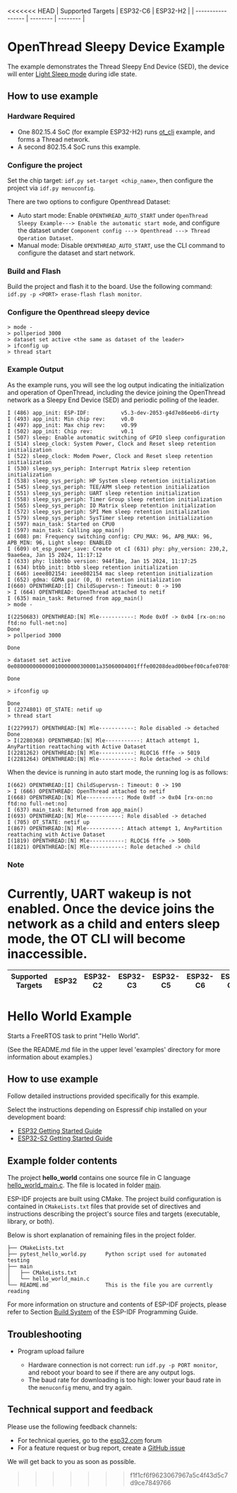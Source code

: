 <<<<<<< HEAD
| Supported Targets | ESP32-C6 | ESP32-H2 |
| ----------------- | -------- | -------- |
# OpenThread Sleepy Device Example

The example demonstrates the Thread Sleepy End Device (SED), the device will enter [Light Sleep mode](https://docs.espressif.com/projects/esp-idf/en/latest/esp32h2/api-reference/system/sleep_modes.html#sleep-modes) during idle state.
## How to use example

### Hardware Required
* One 802.15.4 SoC (for example ESP32-H2) runs [ot_cli](../../ot_cli/) example, and forms a Thread network.
* A second 802.15.4 SoC runs this example.

### Configure the project

Set the chip target: `idf.py set-target <chip_name>`, then configure the project via `idf.py menuconfig`.

There are two options to configure Openthread Dataset:

* Auto start mode: Enable `OPENTHREAD_AUTO_START` under `OpenThread Sleepy Example---> Enable the automatic start mode`, and configure the dataset under `Component config ---> Openthread ---> Thread Operation Dataset`.
* Manual mode: Disable `OPENTHREAD_AUTO_START`, use the CLI command to configure the dataset and start network.

### Build and Flash

Build the project and flash it to the board. Use the following command: `idf.py -p <PORT> erase-flash flash monitor`.

### Configure the Openthread sleepy device
```
> mode -
> pollperiod 3000
> dataset set active <the same as dataset of the leader>
> ifconfig up
> thread start
```

### Example Output

As the example runs, you will see the log output indicating the initialization and operation of OpenThread, including the device joining the OpenThread network as a Sleepy End Device (SED) and periodic polling of the leader.

```
I (486) app_init: ESP-IDF:          v5.3-dev-2053-g4d7e86eeb6-dirty
I (493) app_init: Min chip rev:     v0.0
I (497) app_init: Max chip rev:     v0.99
I (502) app_init: Chip rev:         v0.1
I (507) sleep: Enable automatic switching of GPIO sleep configuration
I (514) sleep_clock: System Power, Clock and Reset sleep retention initialization
I (522) sleep_clock: Modem Power, Clock and Reset sleep retention initialization
I (530) sleep_sys_periph: Interrupt Matrix sleep retention initialization
I (538) sleep_sys_periph: HP System sleep retention initialization
I (545) sleep_sys_periph: TEE/APM sleep retention initialization
I (551) sleep_sys_periph: UART sleep retention initialization
I (558) sleep_sys_periph: Timer Group sleep retention initialization
I (565) sleep_sys_periph: IO Matrix sleep retention initialization
I (572) sleep_sys_periph: SPI Mem sleep retention initialization
I (579) sleep_sys_periph: SysTimer sleep retention initialization
I (597) main_task: Started on CPU0
I (597) main_task: Calling app_main()
I (608) pm: Frequency switching config: CPU_MAX: 96, APB_MAX: 96, APB_MIN: 96, Light sleep: ENABLED
I (609) ot_esp_power_save: Create ot cI (631) phy: phy_version: 230,2, 9aae6ea, Jan 15 2024, 11:17:12
I (633) phy: libbtbb version: 944f18e, Jan 15 2024, 11:17:25
I (634) btbb_init: btbb sleep retention initialization
I (646) ieee802154: ieee802154 mac sleep retention initialization
I (652) gdma: GDMA pair (0, 0) retention initialization
I(660) OPENTHREAD:[I] ChildSupervsn-: Timeout: 0 -> 190
> I (664) OPENTHREAD: OpenThread attached to netif
I (635) main_task: Returned from app_main()
> mode -

I(2250683) OPENTHREAD:[N] Mle-----------: Mode 0x0f -> 0x04 [rx-on:no ftd:no full-net:no]
Done
> pollperiod 3000

Done

> dataset set active 0e080000000000010000000300001a35060004001fffe00208dead00beef00cafe0708fd000db800a00000051000112233445566778899aabbccdd0000030e4f70656e5468726561642d455350010212340410104810e2315100afd6bc9215a6bfac530c0402a0f7f8

Done

> ifconfig up

Done
I (2274801) OT_STATE: netif up
> thread start

I(2279917) OPENTHREAD:[N] Mle-----------: Role disabled -> detached
Done
> I(2280368) OPENTHREAD:[N] Mle-----------: Attach attempt 1, AnyPartition reattaching with Active Dataset
I(2281262) OPENTHREAD:[N] Mle-----------: RLOC16 fffe -> 5019
I(2281264) OPENTHREAD:[N] Mle-----------: Role detached -> child

```

When the device is running in auto start mode, the running log is as follows:

```
I(662) OPENTHREAD:[I] ChildSupervsn-: Timeout: 0 -> 190
> I (666) OPENTHREAD: OpenThread attached to netif
I(668) OPENTHREAD:[N] Mle-----------: Mode 0x0f -> 0x04 [rx-on:no ftd:no full-net:no]
I (637) main_task: Returned from app_main()
I(693) OPENTHREAD:[N] Mle-----------: Role disabled -> detached
I (705) OT_STATE: netif up
I(867) OPENTHREAD:[N] Mle-----------: Attach attempt 1, AnyPartition reattaching with Active Dataset
I(1819) OPENTHREAD:[N] Mle-----------: RLOC16 fffe -> 500b
I(1821) OPENTHREAD:[N] Mle-----------: Role detached -> child
```
### Note
Currently, UART wakeup is not enabled. Once the device joins the network as a child and enters sleep mode, the OT CLI will become inaccessible.
=======
| Supported Targets | ESP32 | ESP32-C2 | ESP32-C3 | ESP32-C5 | ESP32-C6 | ESP32-C61 | ESP32-H2 | ESP32-P4 | ESP32-S2 | ESP32-S3 | Linux |
| ----------------- | ----- | -------- | -------- | -------- | -------- | --------- | -------- | -------- | -------- | -------- | ----- |

# Hello World Example

Starts a FreeRTOS task to print "Hello World".

(See the README.md file in the upper level 'examples' directory for more information about examples.)

## How to use example

Follow detailed instructions provided specifically for this example.

Select the instructions depending on Espressif chip installed on your development board:

- [ESP32 Getting Started Guide](https://docs.espressif.com/projects/esp-idf/en/stable/get-started/index.html)
- [ESP32-S2 Getting Started Guide](https://docs.espressif.com/projects/esp-idf/en/latest/esp32s2/get-started/index.html)


## Example folder contents

The project **hello_world** contains one source file in C language [hello_world_main.c](main/hello_world_main.c). The file is located in folder [main](main).

ESP-IDF projects are built using CMake. The project build configuration is contained in `CMakeLists.txt` files that provide set of directives and instructions describing the project's source files and targets (executable, library, or both).

Below is short explanation of remaining files in the project folder.

```
├── CMakeLists.txt
├── pytest_hello_world.py      Python script used for automated testing
├── main
│   ├── CMakeLists.txt
│   └── hello_world_main.c
└── README.md                  This is the file you are currently reading
```

For more information on structure and contents of ESP-IDF projects, please refer to Section [Build System](https://docs.espressif.com/projects/esp-idf/en/latest/esp32/api-guides/build-system.html) of the ESP-IDF Programming Guide.

## Troubleshooting

* Program upload failure

    * Hardware connection is not correct: run `idf.py -p PORT monitor`, and reboot your board to see if there are any output logs.
    * The baud rate for downloading is too high: lower your baud rate in the `menuconfig` menu, and try again.

## Technical support and feedback

Please use the following feedback channels:

* For technical queries, go to the [esp32.com](https://esp32.com/) forum
* For a feature request or bug report, create a [GitHub issue](https://github.com/espressif/esp-idf/issues)

We will get back to you as soon as possible.
>>>>>>> f1f1cf6f9623067967a5c4f43d5c7d9ce7849766
